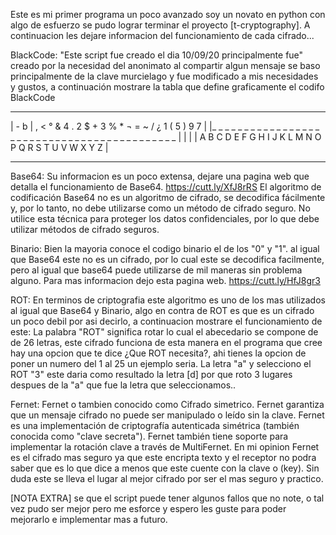 Este es mi primer programa un poco avanzado soy un novato en python con algo de esfuerzo se pudo lograr terminar el proyecto [t-cryptography].
A continuacion les dejare informacion del funcionamiento de cada cifrado...

BlackCode:
"Este script fue creado el dia 10/09/20 principalmente fue"
creado por la necesidad del anonimato al compartir algun 
mensaje se baso principalmente de la clave murcielago y 
fue modificado a mis necesidades y gustos, a continuación
mostrare la tabla que define graficamente el codifo BlackCode
__________________________________________________________________________________________________________________
| -   b    |   ,   <   °   &   4   .   2   $   +   3   %    *   ¬   =   ~   /   ¿    1    (    5   )    9    7    |
|_  _  _  _  _  _  _  _  _  _  _  _  _  _  _  _  _  _  _  _  _  _  _  _  _  _  _ _ _ _ _ _ _ _ _ _ _ _ _ _ _ _ _  |
|                                                                                                                 |
|  A   B   C  D   E   F    G   H   I   J   K   L   M   N    O   P   Q   R   S   T   U   V   W   X   Y    Z        |
___________________________________________________________________________________________________________________

Base64:
Su informacion es un poco extensa, dejare una pagina web que 
detalla el funcionamiento de Base64. https://cutt.ly/XfJ8rRS
El algoritmo de codificación Base64 no es un algoritmo de cifrado, se decodifica fácilmente y, por lo tanto, no debe utilizarse como un método de cifrado seguro. No utilice esta técnica para proteger los datos confidenciales, por lo que debe utilizar métodos de cifrado seguros.

Binario:
Bien la mayoria conoce el codigo binario el de los "0" y "1".
al igual que Base64 este no es un cifrado, por lo cual este se decodifica facilmente,
pero al igual que base64 puede utilizarse de mil maneras sin problema alguno.
Para mas informacion dejo esta pagina web. https://cutt.ly/HfJ8gr3

ROT:
En terminos de criptografia este algoritmo es uno de los mas utilizados al igual que Base64 y Binario,
algo en contra de ROT es que es un cifrado un poco debil por asi decirlo, a continuacion mostrare el funcionamiento
de este: La palabra "ROT" significa rotar lo cual el abecedario se compone de de 26 letras, este cifrado funciona de
esta manera en el programa que cree hay una opcion que te dice ¿Que ROT necesita?, ahi tienes la opcion de poner un
numero del 1 al 25 un ejemplo seria. La letra "a" y selecciono el ROT "3" este daria como resultado la letra [d] por que 
roto 3 lugares despues de la "a" que fue la letra que seleccionamos..

Fernet:
Fernet o tambien conocido como Cifrado simetrico.
Fernet garantiza que un mensaje cifrado no puede ser manipulado o leído sin la clave. 
Fernet es una implementación de criptografía autenticada simétrica (también conocida como "clave secreta").
Fernet también tiene soporte para implementar la rotación clave a través de MultiFernet.
En mi opinion Fernet es el cifrado mas seguro ya que este encripta texto y el receptor no podra saber que es lo
que dice a menos que este cuente con la clave o (key). Sin duda este se lleva el lugar al mejor cifrado por ser el mas 
seguro y practico.


[NOTA EXTRA]
se que el script puede tener algunos fallos que no note, o tal vez pudo ser mejor pero me esforce y espero
les guste para poder mejorarlo e implementar mas a futuro.
